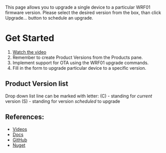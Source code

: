 This page allows you to upgrade a single device to a particular WRF01 firmware
version. Please select the desired version from the box, than click Upgrade...
button to schedule an upgrade.

# Get Started
1. [Watch the video](https://www.youtube.com/watch?v=ffu48lyhWfc&t=1s)
2. Remember to create Product Versions from the Products pane.
3. Implement support for OTA using the WRF01 upgrade commands.
4. Fill in the form to upgrade particular device to a specific version.

## Product Version list
Drop down list line can be marked with letter:
(C) - standing for *current* version
(S) - standing for version *scheduled* to upgrade

## References:
- [Videos](https://www.youtube.com/channel/UCPXLPuDVMSlcc-MEGhW1kGw)
- [Docs](https://devicedrive.com/downloads/)
- [GitHub](https://github.com/DeviceDrive) 
- [Nuget](https://www.nuget.org/profiles/devicedrive)
